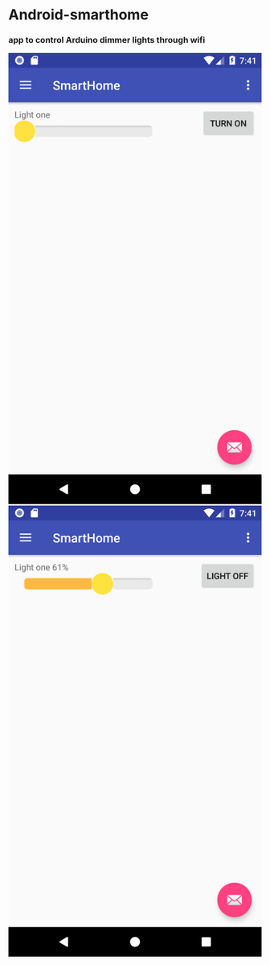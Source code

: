 # Android-smarthome

### app to control Arduino dimmer lights through wifi

![Screenshot 1](https://github.com/HlynurThor/Android-smarthome/blob/master/img/Screenshot_1.png)
![Screenshot 2](https://github.com/HlynurThor/Android-smarthome/blob/master/img/Screenshot_2.png)
